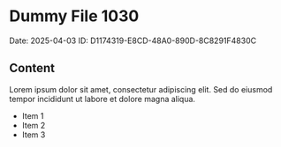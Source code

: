 # Dummy File 1030

Date: 2025-04-03
ID: D1174319-E8CD-48A0-890D-8C8291F4830C

## Content

Lorem ipsum dolor sit amet, consectetur adipiscing elit.
Sed do eiusmod tempor incididunt ut labore et dolore magna aliqua.

* Item 1
* Item 2
* Item 3
